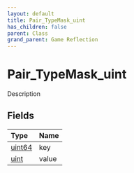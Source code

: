 ```yaml
---
layout: default
title: Pair_TypeMask_uint
has_children: false
parent: Class
grand_parent: Game Reflection
---
```

# Pair_TypeMask_uint
Description 

## Fields

| Type | Name |
|:----------|:--------------|
| [uint64](/riftbreaker-wiki/docs/game-reflection/components/uint64/) | key |
| [uint](/riftbreaker-wiki/docs/game-reflection/components/uint/) | value |

